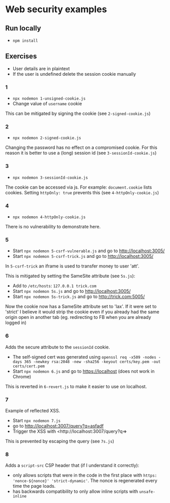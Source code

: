 # Web security examples

## Run locally

- `npm install`

## Exercises

- User details are in plaintext
- If the user is undefined delete the session cookie manually

### 1

- `npx nodemon 1-unsigned-cookie.js`
- Change value of `username` cookie

This can be mitigated by signing the cookie (see `2-signed-cookie.js`)

### 2

- `npx nodemon 2-signed-cookie.js`

Changing the password has no effect on a compromised cookie.
For this reason it is better to use a (long) session id (see `3-sessionId-cookie.js`)

### 3

- `npx nodemon 3-sessionId-cookie.js`

The cookie can be accessed via js. For example: `document.cookie` lists cookies.
Setting `httpOnly: true` prevents this (see `4-httpOnly-cookie.js`)

### 4

- `npx nodemon 4-httpOnly-cookie.js`

There is no vulnerability to demonstrate here.

### 5

- Start `npx nodemon 5-csrf-vulnerable.js` and go to <http://localhost:3005/>
- Start `npx nodemon 5-csrf-trick.js` and go to <http://localhost:3005/>

In `5-csrf-trick` an iframe is used to transfer money to user 'att'.

This is mitigated by setting the SameSite attribute (see `5s.js`):

- Add to `/etc/hosts`: `127.0.0.1 trick.com`
- Start `npx nodemon 5s.js` and go to <http://localhost:3005/>
- Start `npx nodemon 5s-trick.js` and go to <http://trick.com:5005/>

Now the cookie now has a SameSite attribute set to 'lax'.
If it were set to 'strict' I believe it would strip the cookie even if you already had the same origin open in another tab (eg. redirecting to FB when you are already logged in)

### 6

Adds the secure attribute to the `sessionId` cookie.

- The self-signed cert was generated using `openssl req -x509 -nodes -days 365 -newkey rsa:2048 -new -sha256 -keyout certs/key.pem -out certs/cert.pem`
- Start `npx nodemon 6.js` and go to <https://localhost> (does not work in Chrome)

This is reverted in `6-revert.js` to make it easier to use on localhost.

### 7

Example of reflected XSS.

- Start `npx nodemon 7.js`
- go to <http://localhost:3007/query?q=asfadf>
- Trigger the XSS with <http://localhost:3007/query?q=<script>alert('Oops')</script>>

This is prevented by escaping the query (see `7s.js`)

### 8

Adds a `script-src` CSP header that (if I understand it correctly):

- only allows scripts that were in the code in the first place with `https: 'nonce-${nonce}' 'strict-dynamic'`. The nonce is regenerated every time the page loads.
- has backwards compatibility to only allow inline scripts with `unsafe-inline`
